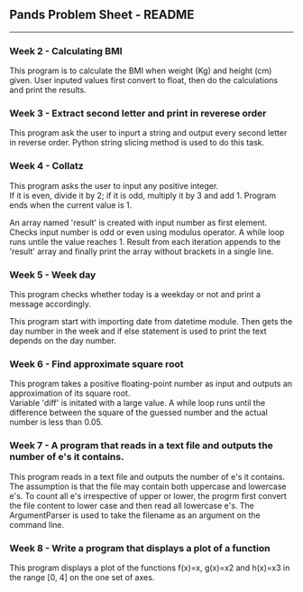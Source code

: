 ## Pands Problem Sheet - README
___
### Week 2 - Calculating BMI
This program is to calculate the BMI when weight (Kg) and height (cm) given.
User inputed values first convert to float, then do the calculations and print the results.     

    
### Week 3 - Extract second letter and print in reverese order
This program ask the user to inpurt a string and output every second letter in reverse order. Python string slicing method is used to do this task.
  
  
### Week 4 - Collatz
This program asks the user to input any positive integer.  
If it is even, divide it by 2; if it is odd, multiply it by 3 and add 1. Program ends when the current value is 1.

An array named 'result' is created with input number as first element. Checks input number is odd or even using modulus operator. A while loop runs untile the value reaches 1. Result from each iteration appends to the 'result' array and finally print the array without brackets in a single line.
  
### Week 5 - Week day
This program checks whether today is a weekday or not and print a message accordingly.
 
This program start with importing date from datetime module. Then gets the day number in the week and if else statement is used to print the text depends on the day number.

### Week 6 - Find approximate square root
This program takes a positive floating-point number as input and outputs an approximation of its square root.  
Variable 'diff' is initated with a large value. A while loop runs until the difference between the square of the guessed number and the actual number is less than 0.05. 


### Week 7 - A program that reads in a text file and outputs the number of e's it contains.
This program reads in a text file and outputs the number of e's it contains. The assumption is that the file may contain both uppercase and lowercase e's. To count all e's irrespective of upper or lower, the progrm first convert the file content to lower case and then read all lowercase e's. The ArgumentParser is used to  take the filename as an argument on the command line.

### Week 8 - Write a program that displays a plot of a function
This program displays a plot of the functions f(x)=x, g(x)=x2 and h(x)=x3 in the range [0, 4] on the one set of axes.